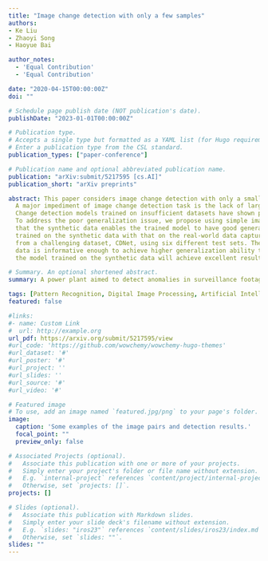 ```yaml
---
title: "Image change detection with only a few samples"
authors:
- Ke Liu
- Zhaoyi Song
- Haoyue Bai

author_notes:
  - 'Equal Contribution'
  - 'Equal Contribution'

date: "2020-04-15T00:00:00Z"
doi: ""

# Schedule page publish date (NOT publication's date).
publishDate: "2023-01-01T00:00:00Z"

# Publication type.
# Accepts a single type but formatted as a YAML list (for Hugo requirements).
# Enter a publication type from the CSL standard.
publication_types: ["paper-conference"]

# Publication name and optional abbreviated publication name.
publication: "arXiv:submit/5217595 [cs.AI]"
publication_short: "arXiv preprints"

abstract: This paper considers image change detection with only a small number of samples, which is a significant problem in terms of a few annotations available.
  A major impediment of image change detection task is the lack of large annotated datasets covering a wide variety of scenes.
  Change detection models trained on insufficient datasets have shown poor generalization capability.
  To address the poor generalization issue, we propose using simple image processing methods for generating synthetic but informative datasets, and design an early fusion network based on object detection which could outperform the siamese neural network. Our key insight is
  that the synthetic data enables the trained model to have good generalization ability for various scenarios. We compare the model
  trained on the synthetic data with that on the real-world data captured
  from a challenging dataset, CDNet, using six different test sets. The results demonstrate that the synthetic
  data is informative enough to achieve higher generalization ability than the insufficient real-world data. Besides, the experiment shows that utilizing a few (often tens of) samples to fine-tune
  the model trained on the synthetic data will achieve excellent results.

# Summary. An optional shortened abstract.
summary: A power plant aimed to detect anomalies in surveillance footage. Given the scarcity of real-world data, realized a strategy to develop a synthetic dataset and train models to detect discrepancies in the footage.

tags: [Pattern Recognition, Digital Image Processing, Artificial Intelligence]
featured: false

#links:
#- name: Custom Link
#  url: http://example.org
url_pdf: https://arxiv.org/submit/5217595/view
#url_code: 'https://github.com/wowchemy/wowchemy-hugo-themes'
#url_dataset: '#'
#url_poster: '#'
#url_project: ''
#url_slides: ''
#url_source: '#'
#url_video: '#'

# Featured image
# To use, add an image named `featured.jpg/png` to your page's folder. 
image:
  caption: 'Some examples of the image pairs and detection results.'
  focal_point: ""
  preview_only: false

# Associated Projects (optional).
#   Associate this publication with one or more of your projects.
#   Simply enter your project's folder or file name without extension.
#   E.g. `internal-project` references `content/project/internal-project/index.md`.
#   Otherwise, set `projects: []`.
projects: []

# Slides (optional).
#   Associate this publication with Markdown slides.
#   Simply enter your slide deck's filename without extension.
#   E.g. `slides: "iros23"` references `content/slides/iros23/index.md`.
#   Otherwise, set `slides: ""`.
slides: ""
---
```

